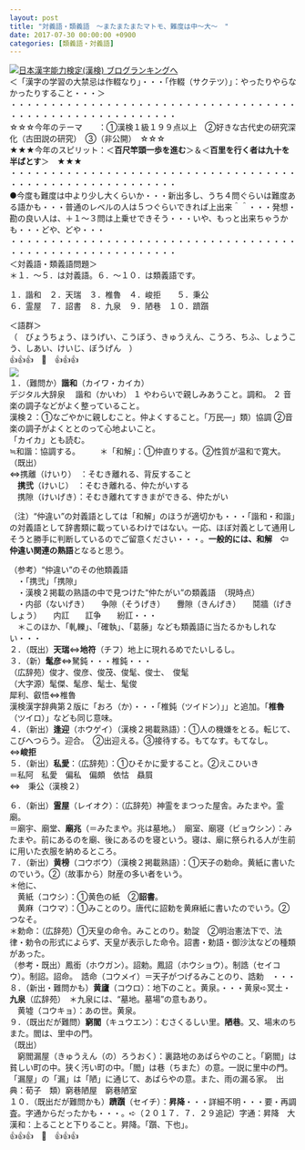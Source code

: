 ```yaml
---
layout: post
title: "対義語・類義語　～またまたまたマトモ、難度は中～大～　"
date: 2017-07-30 00:00:00 +0900
categories: [類義語・対義語]
---
```


[![](/syuusyuu9701/assets/images/対義語・類義語-～またまたまたマトモ、難度は中～大～--br_c_3028_1.gif)](http://blog.with2.net/link.php?1659096:3028 "日本漢字能力検定(漢検) ブログランキングへ")[日本漢字能力検定(漢検) ブログランキングへ](http://blog.with2.net/link.php?1659096:3028)  
＜「漢字の学習の大禁忌は作輟なり」・・・「作輟（サクテツ）」：やったりやらなかったりすること・・・＞  
・・・・・・・・・・・・・・・・・・・・・・・・・・・・・・・・・・・・・・・・・・・・・・・・・・・・・・・・・  
☆☆☆今年のテーマ　　：①漢検１級１９９点以上　②好きな古代史の研究深化（古田説の研究）　③（非公開）　☆☆☆　　  
★★★今年のスピリット：＜**百尺竿頭一歩を進む**＞＆＜**百里を行く者は九十を半ばとす**＞　★★★  
・・・・・・・・・・・・・・・・・・・・・・・・・・・・・・・・・・・・・・・・・・・・・・・・・・・・・・・・・  
●今度も難度は中より少し大くらいか・・・新出多し、うち４問ぐらいは難度ある語かも・・・普通のレベルの人は５つぐらいできれば上出来＾＾・・・発想・勘の良い人は、＋１～３問は上乗せできそう・・・いや、もっと出来ちゃうかも・・・どや、どや・・・  
・・・・・・・・・・・・・・・・・・・・・・・・・・・・・・・・・・・・・・・・・・・・・・・・・・・・・・・・・  
＜対義語・類義語問題＞  
＊１．～５．は対義語。６．～１０．は類義語です。  
  
１．諧和　２．天瑞　３．椎魯　４．峻拒　　５．秉公  
６．霊屋　７．詔書　８．九泉　９．陋巷　１０．躋躓  
  
＜語群＞  
（　びょうちょう、ほうげい、こうぼう、きゅうえん、こうろ、ちふ、しょうこう、しあい、けいじ、ぼうげん　）  
👍👍👍　🐔　👍👍👍  
![](/syuusyuu9701/assets/images/対義語・類義語-～またまたまたマトモ、難度は中～大～--0a0a2ef8cb407f0c880bed440a25da11.png)  
１．（難問か）**諧和**（カイワ・カイカ）  
デジタル大辞泉 　諧和（かいわ） １ やわらいで親しみあうこと。調和。 ２ 音楽の調子などがよく整っていること。  
漢検２：①なごやかに親しむこと。仲よくすること。「万民―」類）協調 ②音楽の調子がよくととのって心地よいこと。  
「カイカ」とも読む。  
≒和諧：協調する。　　　＊「和解」：①仲直りする。②性質が温和で寛大。  
（既出）  
⇔携離（けいり）　：そむき離れる、背反すること  
　**携弐**（けいじ）　：そむき離れる、仲たがいする  
　携隙（けいげき）：そむき離れてすきまができる、仲たがい  
  
（注）“仲違い”の対義語としては「和解」のほうが適切かも・・・「諧和・和諧」の対義語として辞書類に載っているわけではない。一応、ほぼ対義として通用しそうと勝手に判断しているのでご留意ください・・・。**一般的には、和解　⇦　仲違い関連の熟語**となると思う。  
  
（参考）“仲違い”のその他類義語  
　・「携弐」「携隙」  
　・漢検２掲載の熟語の中で見つけた“仲たがい”の類義語　（現時点）  
　・内郤（ないげき）　　争隙（そうげき）　　釁隙（きんげき）　　鬩牆（げきしょう）　　内訌　　訌争　　紛訌・・・  
　＊このほか、「軋轢」、「確執」、「葛藤」なども類義語に当たるかもしれない・・・  
２．（既出）**天瑞**⇔**地符**（チフ）地上に現れるめでたいしるし。  
３．（新）**髦彦**⇔駑鈍・・・椎鈍・・・  
（広辞苑）俊才、俊彦、俊茂、俊髦、俊士、　俊髦  
（大字源）髦傑、髦彦、髦士、髦俊  
犀利、叡悟⇔椎魯  
漢検漢字辞典第２版に「おろ（か）・・・「椎鈍（ツイドン）」」と追加。「**椎魯**（ツイロ）」なども同じ意味。  
４．（新出）**逢迎**（ホウゲイ）（漢検２掲載熟語）：①人の機嫌をとる。転じて、こびへつらう。迎合。　②出迎える。③接待する。もてなす。もてなし。  
⇔**峻拒**  
５．（新出）**私愛**：（広辞苑）：①ひそかに愛すること。②えこひいき  
＝私阿　私愛　偏私　偏頗　依怙　贔屓　  
⇔　秉公（漢検２）  
  
６．（新出）**霊屋**（レイオク）：（広辞苑）神霊をまつった屋舎。みたまや。霊廟。  
＝廟宇、廟堂、**廟兆**（＝みたまや。兆は墓地。）　廟室、廟寝（ビョウシン）：みたまや。前にあるのを廟、後にあるのを寝という。寝は、廟に祭られる人が生前に用いた衣服を納めるところ。  
７．（新出）**黄榜**（コウボウ）（漢検２掲載熟語）：①天子の勅命。黄紙に書いたのでいう。②（故事から）財産の多い者をいう。  
＊他に、  
　黄紙（コウシ）：①黄色の紙　②**詔書**。  
　黄麻（コウマ）：①みことのり。唐代に詔勅を黄麻紙に書いたのでいう。②つなそ。  
＊勅命：（広辞苑）①天皇の命令。みことのり。勅諚　②明治憲法下で、法律・勅令の形式によらず、天皇が表示した命令。詔書・勅語・御沙汰などの種類があった。  
（参考・既出）鳳銜（ホウガン）。詔勅。鳳詔（ホウショウ）。制誥（セイコウ）。制詔。詔命。　誥命（コウメイ）＝天子がつげるみことのり、誥勅　・・・  
８．（新出・難問かも）**黄廬**（コウロ）：地下のこと。黄泉。・・・黄泉➪冥土・**九泉**（広辞苑）　＊九泉には、“墓地。墓場”の意もあり。  
　黄墟（コウキョ）：あの世。黄泉。  
９．（既出だが難問）**窮閻**（キュウエン）：むさくるしい里。**陋巷**。又、場末のちまた。閻は、里中の門。  
（既出）  
　窮閻漏屋（きゅうえん（の）ろうおく）：裏路地のあばらやのこと。「窮閻」は貧しい町の中。狭く汚い町の中。「閻」は巷（ちまた）の意。一説に里中の門。「漏屋」の「漏」は「陋」に通じて、あばらやの意。また、雨の漏る家。　出典：荀子　類）窮巷陋屋　窮巷陋室  
１０．（既出だが難問かも）**躋躓**（セイチ）：**昇降**・・・詳細不明・・・要・再調査。字通からだったかも・・・。➪（２０１７．７．２９追記）字通：昇降　大漢和：上ることと下りること。昇降。「躓、下也」。  
👍👍👍　🐔　👍👍👍